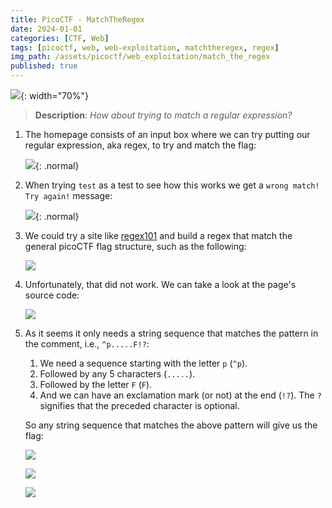 ```yaml
---
title: PicoCTF - MatchTheRegex
date: 2024-01-01
categories: [CTF, Web]
tags: [picoctf, web, web-exploitation, matchtheregex, regex]
img_path: /assets/picoctf/web_exploitation/match_the_regex
published: true
---
```


![](room_banner.png){: width="70%"}

> **Description**: _How about trying to match a regular expression?_

1. The homepage consists of an input box where we can try putting our regular expression, aka regex, to try and match the flag:

    ![](home.png){: .normal}

2. When trying `test` as a test to see how this works we get a `wrong match! Try again!` message:

    ![](home_test.png){: .normal}

3. We could try a site like [regex101](https://regex101.com/) and build a regex that match the general picoCTF flag structure, such as the following:

    ![](regex_101.png)

4. Unfortunately, that did not work. We can take a look at the page's source code:

    ![](source_code.png)

5. As it seems it only needs a string sequence that matches the pattern in the comment, i.e., `^p.....F!?`:
    1. We need a sequence starting with the letter `p` (`^p`).
    2. Followed by any 5 characters (`.....`).
    3. Followed by the letter `F` (`F`).
    4. And we can have an exclamation mark (or not) at the end (`!?`). The `?` signifies that the preceded character is optional.

    So any string sequence that matches the above pattern will give us the flag:

    ![](flag.png)

    ![](flag1.png)

    ![](flag2.png)